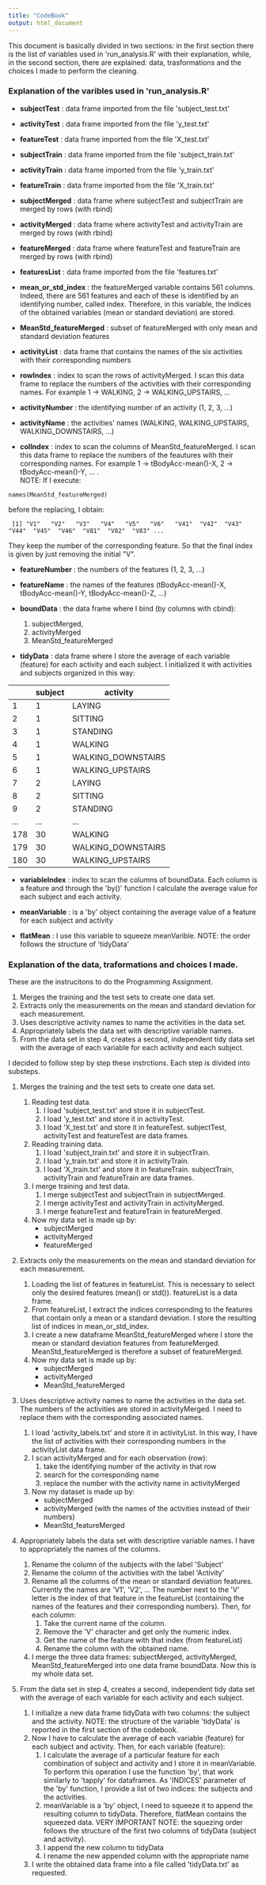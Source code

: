 ```yaml
---
title: "CodeBook"
output: html_document
---
```


This document is basically divided in two sections: in the first section there is the list of variables used in 'run_analysis.R' with their explanation, while, in the second section, there are explained: data, trasformations and the choices I made to perform the cleaning.

### Explanation of the varibles used in 'run_analysis.R'
* **subjectTest** : data frame imported from the file 'subject_test.txt'
* **activityTest** : data frame imported from the file 'y_test.txt'
* **featureTest** : data frame imported from the file 'X_test.txt'

* **subjectTrain** : data frame imported from the file 'subject_train.txt'
* **activityTrain** : data frame imported from the file 'y_train.txt'
* **featureTrain** : data frame imported from the file 'X_train.txt'

* **subjectMerged** : data frame where subjectTest and subjectTrain are merged by rows (with rbind) 
* **activityMerged** : data frame where activityTest and activityTrain are merged by rows (with rbind) 
* **featureMerged** : data frame where featureTest and featureTrain are merged by rows (with rbind) 

* **featuresList** : data frame imported from the file 'features.txt'

* **mean_or_std_index** : the featureMerged variable contains 561 columns. Indeed, there are 561 features and each of these is identified by an identifying number, called index. Therefore, in this variable, the indices of the obtained variables (mean or standard deviation) are stored.

* **MeanStd_featureMerged** : subset of featureMerged with only mean and standard deviation features

* **activityList** : data frame that contains the names of the six activities with their corresponding numbers

* **rowIndex** : index to scan the rows of activityMerged. I scan this data frame to replace the numbers of the activities with their corresponding names. For example 1 -> WALKING, 2 -> WALKING_UPSTAIRS, ...
* **activityNumber** : the identifying number of an activity (1, 2, 3, ...)
* **activityName** : the activities' names (WALKING, WALKING_UPSTAIRS, WALKING_DOWNSTAIRS, ...)


* **colIndex** : index to scan the columns of MeanStd_featureMerged. I scan this data frame to replace the numbers of the feautures with their corresponding names. For example  1 -> tBodyAcc-mean()-X, 2 -> tBodyAcc-mean()-Y, ... .      
NOTE: If I execute:
```
names(MeanStd_featureMerged)
```
before the replacing, I obtain:
```
 [1] "V1"   "V2"   "V3"   "V4"   "V5"   "V6"   "V41"  "V42"  "V43"  "V44"  "V45"  "V46"  "V81"  "V82"  "V83" ...
```
They keep the number of the corresponding feature. So that the final index is given by just removing the initial "V".
* **featureNumber** : the numbers of the features (1, 2, 3, ...)
* **featureName** : the names of the features (tBodyAcc-mean()-X, tBodyAcc-mean()-Y, tBodyAcc-mean()-Z, ...)

* **boundData** : the data frame where I bind (by columns with cbind):
    1. subjectMerged,
    2. activityMerged 
    3. MeanStd_featureMerged

* **tidyData** : data frame where I store the average of each variable (feature) for each activity and each subject. I initialized it with activities and subjects organized in this way:

|     | subject | activity           |
| --- | ------- |------------------- |
| 1   | 1       | LAYING             |
| 2   | 1       | SITTING            |
| 3   | 1       | STANDING           |
| 4   | 1       | WALKING            |
| 5   | 1       | WALKING_DOWNSTAIRS |
| 6   | 1       | WALKING_UPSTAIRS   |
| 7   | 2       | LAYING             |
| 8   | 2       | SITTING            |
| 9   | 2       | STANDING           |
| ... | ...     | ...                |
| 178 | 30      | WALKING            |
| 179 | 30      | WALKING_DOWNSTAIRS |
| 180 | 30      | WALKING_UPSTAIRS   |

* **variableIndex** : index to scan the columns of boundData. Each column is a feature and through the 'by()' function I calculate the average value for each subject and each activity. 

* **meanVariable** : is a 'by' object containing the average value of a feature for each subject and activity

* **flatMean** : I use this variable to squeeze meanVarible. NOTE: the order follows the structure of 'tidyData'

### Explanation of the data, traformations and choices I made.
These are the instrucitons to do the Programming Assignment.

1. Merges the training and the test sets to create one data set.
2. Extracts only the measurements on the mean and standard deviation for each measurement.
3. Uses descriptive activity names to name the activities in the data set.
4. Appropriately labels the data set with descriptive variable names. 
5. From the data set in step 4, creates a second, independent tidy data set with the average of each variable for each activity and each subject.

I decided to follow step by step these instrctions. Each step is divided into substeps.

1. Merges the training and the test sets to create one data set.
    1. Reading test data. 
        1. I load 'subject_test.txt' and store it in subjectTest.
        2. I load 'y_test.txt' and store it in activityTest.
        3. I load 'X_test.txt' and store it in featureTest.
        subjectTest, activityTest and featureTest are data frames.
    2. Reading training data. 
        1. I load 'subject_train.txt' and store it in subjectTrain.
        2. I load 'y_train.txt' and store it in activityTrain.
        3. I load 'X_train.txt' and store it in featureTrain.
        subjectTrain, activityTrain and featureTrain are data frames.
    3. I merge training and test data. 
        1. I merge subjectTest and subjectTrain in subjectMerged.
        2. I merge activityTest and activityTrain in activityMerged.
        3. I merge featureTest and featureTrain in featureMerged.
    4. Now my data set is made up by:
        * subjectMerged
        * activityMerged
        * featureMerged
    
2. Extracts only the measurements on the mean and standard deviation for each measurement.
    1. Loading the list of features in featureList. This is necessary to select only the desired features (mean() or std()). featureList is a data frame.
    2. From featureList, I extract the indices corresponding to the features that contain only a mean or a standard deviation. I store the resulting list of indices in mean_or_std_index.
    3. I create a new dataframe MeanStd_featureMerged where I store the mean or standard deviation features from featureMerged. MeanStd_featureMerged is therefore a subset of featureMerged.
    4. Now my data set is made up by:
        * subjectMerged
        * activityMerged
        * MeanStd_featureMerged

3. Uses descriptive activity names to name the activities in the data set.
The numbers of the activities are stored in activityMerged. I need to replace them with the corresponding associated names.
    1. I load 'activity_labels.txt' and store it in activityList. In this way, I have the list of activities with their corresponding numbers in the activityList data frame.
    2. I scan activityMerged and for each observation (row):
        1. take the identifying number of the activity in that row
        2. search for the corresponding name
        3. replace the number with the activity name in activityMerged
    3. Now my dataset is made up by:
        * subjectMerged
        * activityMerged (with the names of the activities instead of their numbers)
        * MeanStd_featureMerged

4. Appropriately labels the data set with descriptive variable names. I have to appropriately the names of the columns.
    1. Rename the column of the subjects with the label 'Subject'
    2. Rename the column of the activities with the label 'Activity'
    3. Rename all the columns of the mean or standard deviation features. Currently the names are 'V1', 'V2', ... The number next to the 'V' letter is the index of that feature in the featureList (containing the names of the features and their corresponding numbers). Then, for each column:
        1. Take the current name of the column.
        2. Remove the 'V' character and get only the numeric index.
        3. Get the name of the feature with that index (from featureList)
        4. Rename the column with the obtained name.
    4. I merge the three data frames: subjectMerged, activityMerged, MeanStd_featureMerged into one data frame boundData. Now this is my whole data set.
    
5. From the data set in step 4, creates a second, independent tidy data set with the average of each variable for each activity and each subject.
    1. I initialize a new data frame tidyData with two columns: the subject and the activity. NOTE: the structure of the variable 'tidyData' is reported in the first section of the codebook. 
    2. Now I have to calculate the average of each variable (feature) for each subject and activity. Then, for each variable (feature):
        1. I calculate the average of a particular feature for each combination of subject and activity and I store it in meanVariable. To perform this operation I use the function 'by', that work similarly to 'tapply' for dataframes. As 'INDICES' parameter of the 'by' function, I provide a list of two indices: the subjects and the activities. 
        2. meanVariable is a 'by' object, I need to squeeze it to append the resulting  column to tidyData. Therefore, flatMean contains the squeezed data. VERY IMPORTANT NOTE: the squezing order follows the structure of the first two columns of tidyData (subject and activity).
        3. I append the new column to tidyData
        4. I rename the new appended column with the appropriate name
    3. I write the obtained data frame into a file called 'tidyData.txt' as requested.

